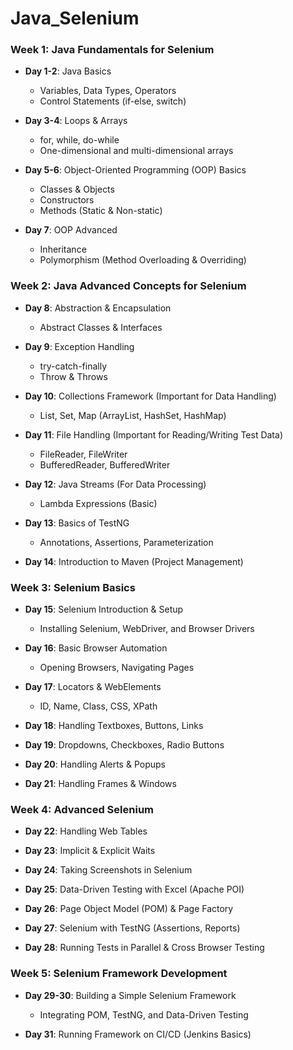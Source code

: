 # Java_Selenium

### **Week 1: Java Fundamentals for Selenium**  
- **Day 1-2**: Java Basics  
  - Variables, Data Types, Operators  
  - Control Statements (if-else, switch)  

- **Day 3-4**: Loops & Arrays  
  - for, while, do-while  
  - One-dimensional and multi-dimensional arrays  

- **Day 5-6**: Object-Oriented Programming (OOP) Basics  
  - Classes & Objects  
  - Constructors  
  - Methods (Static & Non-static)  

- **Day 7**: OOP Advanced  
  - Inheritance  
  - Polymorphism (Method Overloading & Overriding)  

### **Week 2: Java Advanced Concepts for Selenium**  
- **Day 8**: Abstraction & Encapsulation  
  - Abstract Classes & Interfaces  

- **Day 9**: Exception Handling  
  - try-catch-finally  
  - Throw & Throws  

- **Day 10**: Collections Framework (Important for Data Handling)  
  - List, Set, Map (ArrayList, HashSet, HashMap)  

- **Day 11**: File Handling (Important for Reading/Writing Test Data)  
  - FileReader, FileWriter  
  - BufferedReader, BufferedWriter  

- **Day 12**: Java Streams (For Data Processing)  
  - Lambda Expressions (Basic)  

- **Day 13**: Basics of TestNG  
  - Annotations, Assertions, Parameterization  

- **Day 14**: Introduction to Maven (Project Management)  

### **Week 3: Selenium Basics**  
- **Day 15**: Selenium Introduction & Setup  
  - Installing Selenium, WebDriver, and Browser Drivers  

- **Day 16**: Basic Browser Automation  
  - Opening Browsers, Navigating Pages  

- **Day 17**: Locators & WebElements  
  - ID, Name, Class, CSS, XPath  

- **Day 18**: Handling Textboxes, Buttons, Links  

- **Day 19**: Dropdowns, Checkboxes, Radio Buttons  

- **Day 20**: Handling Alerts & Popups  

- **Day 21**: Handling Frames & Windows  

### **Week 4: Advanced Selenium**  
- **Day 22**: Handling Web Tables  

- **Day 23**: Implicit & Explicit Waits  

- **Day 24**: Taking Screenshots in Selenium  

- **Day 25**: Data-Driven Testing with Excel (Apache POI)  

- **Day 26**: Page Object Model (POM) & Page Factory  

- **Day 27**: Selenium with TestNG (Assertions, Reports)  

- **Day 28**: Running Tests in Parallel & Cross Browser Testing  

### **Week 5: Selenium Framework Development**  
- **Day 29-30**: Building a Simple Selenium Framework  
  - Integrating POM, TestNG, and Data-Driven Testing  

- **Day 31**: Running Framework on CI/CD (Jenkins Basics)  
